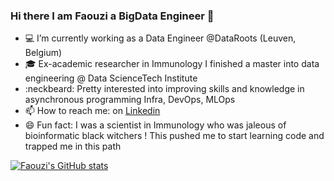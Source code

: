 ### Hi there I am Faouzi a BigData Engineer 👋

- :computer: I’m currently working as a Data Engineer @DataRoots (Leuven, Belgium)
- :mortar_board: Ex-academic researcher in Immunology I finished a master into data engineering @ Data ScienceTech Institute
- :neckbeard: Pretty interested into improving skills and knowledge in asynchronous programming Infra, DevOps, MLOps
- 📫 How to reach me: on [Linkedin](https://www.linkedin.com/in/faouzi-braza/)
- 😄 Fun fact: I was a scientist in Immunology who was jaleous of bioinformatic black witchers ! This pushed me to start learning code and trapped me in this path
 
 [![Faouzi's GitHub stats](https://github-readme-stats.vercel.app/api?username=fbraza)](https://github.com/fbraza/github-readme-stats)
